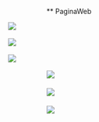 &nbsp; &nbsp; &nbsp; &nbsp; &nbsp; &nbsp; &nbsp; &nbsp; &nbsp; &nbsp; ** PaginaWeb
 
  
![](screenshot/img1.jpg)<br><br>
![](screenshot/img2.jpg)<br><br>
![](screenshot/img3.jpg)<br><br>
&nbsp; &nbsp; &nbsp; &nbsp; &nbsp; &nbsp; &nbsp; &nbsp; &nbsp; &nbsp; ![](screenshot/img4.jpg)<br><br>
&nbsp; &nbsp; &nbsp; &nbsp; &nbsp; &nbsp; &nbsp; &nbsp; &nbsp; &nbsp; ![](screenshot/img5.jpg)<br><br>
&nbsp; &nbsp; &nbsp; &nbsp; &nbsp; &nbsp; &nbsp; &nbsp; &nbsp; &nbsp; ![](screenshot/img6.jpg)<br><br>
